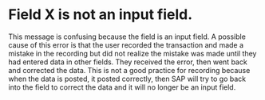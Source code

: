 # Field X is not an input field.

This message is confusing because the field is an input field. A
possible cause of this error is that the user recorded the transaction
and made a mistake in the recording but did not realize the mistake was
made until they had entered data in other fields. They received the
error, then went back and corrected the data. This is not a good
practice for recording because when the data is posted, it posted
correctly, then SAP will try to go back into the field to correct the
data and it will no longer be an input field.

